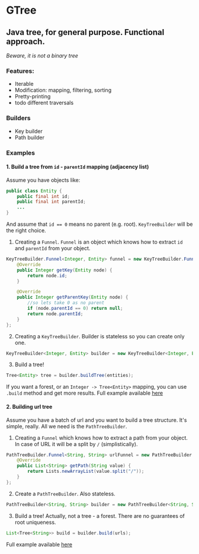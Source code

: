 # GTree

## Java tree, for general purpose. Functional approach.
_Beware, it is not a binary tree_

### Features:

- Iterable
- Modification: mapping, filtering, sorting
- Pretty-printing
- todo different traversals

### Builders

- Key builder
- Path builder

### Examples

#### 1. Build a tree from `id` - `parentId` mapping (adjacency list)
Assume you have objects like:

```java
public class Entity {
    public final int id;
    public final int parentId;
    ...
}
```
And assume that `id == 0` means no parent (e.g. root).
`KeyTreeBuilder` will be the right choice.
1. Creating a `Funnel`. `Funnel` is an object which knows how to extract `id` and `parentId` from your object.

```java
KeyTreeBuilder.Funnel<Integer, Entity> funnel = new KeyTreeBuilder.Funnel<Integer, Entity>() {
    @Override
    public Integer getKey(Entity node) {
        return node.id;
    }

    @Override
    public Integer getParentKey(Entity node) {
        //so lets take 0 as no parent
        if (node.parentId == 0) return null;
        return node.parentId;
    }
};
```
2. Creating a `KeyTreeBuilder`. Builder is stateless so you can create only one.

```java
KeyTreeBuilder<Integer, Entity> builder = new KeyTreeBuilder<Integer, Entity>(funnel);
```
3. Build a tree!

```java
Tree<Entity> tree = builder.buildTree(entities);
```
If you want a forest, or an `Integer -> Tree<Entity>` mapping, you can use `.build` method and get more results.
Full example available [here](https://github.com/jkee/gtree/blob/master/src/test/java/org/jkee/gtree/examples/ParentIdTree.java)

#### 2. Building url tree
Assume you have a batch of url and you want to build a tree structure. It's simple, really.
All we need is the `PathTreeBuilder`.
1. Creating a `Funnel` which knows how to extract a path from your object. In case of URL it will be a split by `/` (simplistically).

```java
PathTreeBuilder.Funnel<String, String> urlFunnel = new PathTreeBuilder.Funnel<String, String>() {
    @Override
    public List<String> getPath(String value) {
        return Lists.newArrayList(value.split("/"));
    }
};
```
2. Create a `PathTreeBuilder`. Also stateless.

```java
PathTreeBuilder<String, String> builder = new PathTreeBuilder<String, String>(urlFunnel);
```
3. Build a tree! Actually, not a tree - a forest. There are no guarantees of root uniqueness.

```java
List<Tree<String>> build = builder.build(urls);
```
Full example available [here](https://github.com/jkee/gtree/blob/master/src/test/java/org/jkee/gtree/examples/UrlTree.java)
